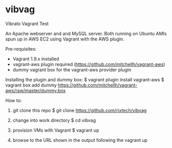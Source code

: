 # vibvag
Vibrato Vagrant Test

An Apache webserver and and MySQL server.
Both running on Ubuntu AMIs spun up in AWS EC2 using Vagrant with the AWS plugin.

Pre-requisites:
- Vagrant 1.9.x installed
- vagrant-aws plugin required (https://github.com/mitchellh/vagrant-aws)
- dummy vagrant box for the vagrant-aws provider plugin 

Installing the plugin and dummy box:
$ vagrant plugin install vagrant-aws
$ vagrant box add dummy https://github.com/mitchellh/vagrant-aws/raw/master/dummy.box


How to:
1. git clone this repo
   $ git clone https://github.com/rixtech/vibvag
   
2. change into work directory
   $ cd vibvag
   
3. provision VMs with Vagrant
   $ vagrant up
   
4. browse to the URL shown in the output following the vagrant up

   


